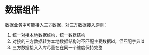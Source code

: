 # 数据组件
数据业务中可能接入三方数据，对三方数据接入原则：
1. 统一对接本地数据结构，统一数据结构
2. 对接的三方数据转为本地数据结构时不匹配主要数据id，但匹配字典id
3. 三方数据接入入库尽量在在同一个维度保持完整
